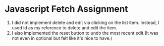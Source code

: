 # Javascript Fetch Assignment

1. I did not implement delete and edit via clicking on the list item. Instead, I used id as my reference to delete and edit the item.
2. I also implemented the reset button to undo the most recent edit.(It was not even in optional but felt like it's nice to have.)
